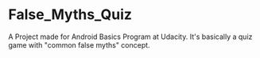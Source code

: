 # False_Myths_Quiz
A Project made for Android Basics Program at Udacity. It's basically a quiz game with "common false myths" concept.
